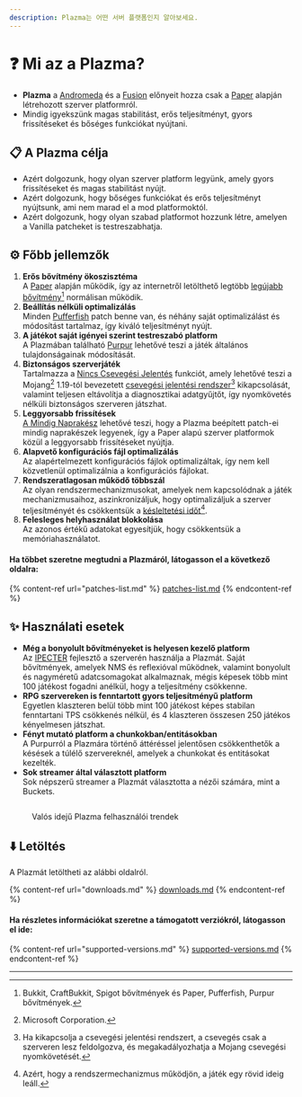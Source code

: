 ```yaml
---
description: Plazma는 어떤 서버 플랫폼인지 알아보세요.
---
```


# ❓ Mi az a Plazma?

- **Plazma** a [Andromeda](https://github.com/EarendelArchived/Andromeda) és a [Fusion](https://github.com/RuinedTechnologyUnify/Fusion) előnyeit hozza csak a [Paper](https://github.com/PaperMC/Paper) alapján létrehozott szerver platformról.
- Mindig igyekszünk magas stabilitást, erős teljesítményt, gyors frissítéseket és bőséges funkciókat nyújtani.

## 📋 A Plazma célja <a href="#id-1" id="id-1"></a>

- Azért dolgozunk, hogy olyan szerver platform legyünk, amely gyors frissítéseket és magas stabilitást nyújt.
- Azért dolgozunk, hogy bőséges funkciókat és erős teljesítményt nyújtsunk, ami nem marad el a mod platformoktól.
- Azért dolgozunk, hogy olyan szabad platformot hozzunk létre, amelyen a Vanilla patcheket is testreszabhatja.

## ⚙️ Főbb jellemzők <a href="#id-2" id="id-2"></a>

1. **Erős bővítmény ökoszisztéma**\
   A [Paper](https://github.com/PaperMC/Paper) alapján működik, így az internetről letölthető legtöbb [legújabb bővítmény](#user-content-fn-1)[^1] normálisan működik.
2. **Beállítás nélküli optimalizálás**\
   Minden [Pufferfish](https://github.com/pufferfish-gg/Pufferfish) patch benne van, és néhány saját optimalizálást és módosítást tartalmaz, így kiváló teljesítményt nyújt.
3. **A játékot saját igényei szerint testreszabó platform**\
   A Plazmában található [Purpur](https://github.com/PurpurMC/Purpur) lehetővé teszi a játék általános tulajdonságainak módosítását.
4. **Biztonságos szerverjáték**\
   Tartalmazza a [Nincs Csevegési Jelentés](https://github.com/Aizistral-Studios/No-Chat-Reports) funkciót, amely lehetővé teszi a Mojang[^2] 1.19-tól bevezetett [csevegési jelentési rendszer](#user-content-fn-3)[^3] kikapcsolását, valamint teljesen eltávolítja a diagnosztikai adatgyűjtőt, így nyomkövetés nélküli biztonságos szerveren játszhat.
5. **Leggyorsabb frissítések**\
   [A Mindig Naprakész](https://github.com/PlazmaMC/AlwaysUpToDate) lehetővé teszi, hogy a Plazma beépített patch-ei mindig naprakészek legyenek, így a Paper alapú szerver platformok közül a leggyorsabb frissítéseket nyújtja.
6. **Alapvető konfigurációs fájl optimalizálás**\
   Az alapértelmezett konfigurációs fájlok optimalizáltak, így nem kell közvetlenül optimalizálnia a konfigurációs fájlokat.
7. **Rendszeratlagosan működő többszál**\
   Az olyan rendszermechanizmusokat, amelyek nem kapcsolódnak a játék mechanizmusaihoz, aszinkronizáljuk, hogy optimalizáljuk a szerver teljesítményét és csökkentsük a [késleltetési időt](#user-content-fn-4)[^4].
8. **Felesleges helyhasználat blokkolása**\
   Az azonos értékű adatokat egyesítjük, hogy csökkentsük a memóriahasználatot.

#### Ha többet szeretne megtudni a Plazmáról, látogasson el a következő oldalra: <a href="#etc-1" id="etc-1"></a>

{% content-ref url="patches-list.md" %}
[patches-list.md](patches-list.md)
{% endcontent-ref %}

## ✨ Használati esetek <a href="#id-3" id="id-3"></a>

- **Még a bonyolult bővítményeket is helyesen kezelő platform**\
  Az [IPECTER](https://github.com/IPECTER) fejlesztő a szerverén használja a Plazmát. Saját bővítmények, amelyek NMS és reflexióval működnek, valamint bonyolult és nagyméretű adatcsomagokat alkalmaznak, mégis képesek több mint 100 játékost fogadni anélkül, hogy a teljesítmény csökkenne.
- **RPG szervereken is fenntartott gyors teljesítményű platform**\
  Egyetlen klaszteren belül több mint 100 játékost képes stabilan fenntartani TPS csökkenés nélkül, és 4 klaszteren összesen 250 játékos kényelmesen játszhat.
- **Fényt mutató platform a chunkokban/entitásokban**\
  A Purpurról a Plazmára történő áttéréssel jelentősen csökkenthetők a késések a túlélő szervereknél, amelyek a chunkokat és entitásokat kezelték.
- **Sok streamer által választott platform**\
  Sok népszerű streamer a Plazmát választotta a nézői számára, mint a Buckets.

<figure><img src="https://camo.githubusercontent.com/22acffd515755c2cee2078a7697ff35351c5ec7148eb2806deedbe63df1c4ed7/68747470733a2f2f6273746174732e6f72672f7369676e6174757265732f7365727665722d696d706c656d656e746174696f6e2f506c617a6d612e737667" alt=""><figcaption><p>Valós idejű Plazma felhasználói trendek</p></figcaption></figure>

## ⬇️ Letöltés

A Plazmát letöltheti az alábbi oldalról.

{% content-ref url="downloads.md" %}
[downloads.md](downloads.md)
{% endcontent-ref %}

#### Ha részletes információkat szeretne a támogatott verziókról, látogasson el ide:

{% content-ref url="supported-versions.md" %}
[supported-versions.md](supported-versions.md)
{% endcontent-ref %}

***

[^1]: Bukkit, CraftBukkit, Spigot bővítmények és Paper, Pufferfish, Purpur bővítmények.

[^2]: Microsoft Corporation.

[^3]: Ha kikapcsolja a csevegési jelentési rendszert, a csevegés csak a szerveren lesz feldolgozva, és megakadályozhatja a Mojang csevegési nyomkövetését.

[^4]: Azért, hogy a rendszermechanizmus működjön, a játék egy rövid ideig leáll.
